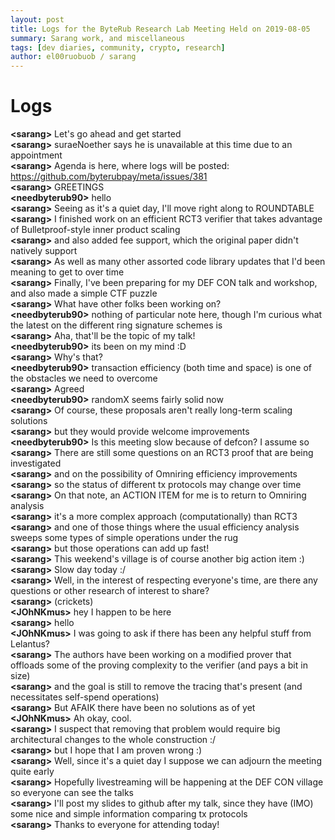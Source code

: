 ```yaml
---
layout: post
title: Logs for the ByteRub Research Lab Meeting Held on 2019-08-05
summary: Sarang work, and miscellaneous
tags: [dev diaries, community, crypto, research]
author: el00ruobuob / sarang
---
```


# Logs  

**\<sarang>** Let's go ahead and get started  
**\<sarang>** suraeNoether says he is unavailable at this time due to an appointment  
**\<sarang>** Agenda is here, where logs will be posted: https://github.com/byterubpay/meta/issues/381  
**\<sarang>** GREETINGS  
**\<needbyterub90>** hello  
**\<sarang>** Seeing as it's a quiet day, I'll move right along to ROUNDTABLE  
**\<sarang>** I finished work on an efficient RCT3 verifier that takes advantage of Bulletproof-style inner product scaling  
**\<sarang>** and also added fee support, which the original paper didn't natively support  
**\<sarang>** As well as many other assorted code library updates that I'd been meaning to get to over time  
**\<sarang>** Finally, I've been preparing for my DEF CON talk and workshop, and also made a simple CTF puzzle  
**\<sarang>** What have other folks been working on?  
**\<needbyterub90>** nothing of particular note here, though I'm curious what the latest on the different ring signature schemes is  
**\<sarang>** Aha, that'll be the topic of my talk!  
**\<needbyterub90>** its been on my mind :D  
**\<sarang>** Why's that?  
**\<needbyterub90>** transaction efficiency (both time and space) is one of the obstacles we need to overcome  
**\<sarang>** Agreed  
**\<needbyterub90>** randomX seems fairly solid now  
**\<sarang>** Of course, these proposals aren't really long-term scaling solutions  
**\<sarang>** but they would provide welcome improvements  
**\<needbyterub90>** Is this meeting slow because of defcon? I assume so  
**\<sarang>** There are still some questions on an RCT3 proof that are being investigated  
**\<sarang>** and on the possibility of Omniring efficiency improvements  
**\<sarang>** so the status of different tx protocols may change over time  
**\<sarang>** On that note, an ACTION ITEM for me is to return to Omniring analysis  
**\<sarang>** it's a more complex approach (computationally) than RCT3  
**\<sarang>** and one of those things where the usual efficiency analysis sweeps some types of simple operations under the rug  
**\<sarang>** but those operations can add up fast!  
**\<sarang>** This weekend's village is of course another big action item :)  
**\<sarang>** Slow day today :/  
**\<sarang>** Well, in the interest of respecting everyone's time, are there any questions or other research of interest to share?  
**\<sarang>** (crickets)  
**\<JOhNKmus>**  hey I happen to be here  
**\<sarang>** hello  
**\<JOhNKmus>** I was going to ask if there has been any helpful stuff from Lelantus?  
**\<sarang>** The authors have been working on a modified prover that offloads some of the proving complexity to the verifier (and pays a bit in size)  
**\<sarang>** and the goal is still to remove the tracing that's present (and necessitates self-spend operations)  
**\<sarang>** But AFAIK there have been no solutions as of yet  
**\<JOhNKmus>** Ah okay, cool.  
**\<sarang>** I suspect that removing that problem would require big architectural changes to the whole construction :/  
**\<sarang>** but I hope that I am proven wrong :)  
**\<sarang>** Well, since it's a quiet day I suppose we can adjourn the meeting quite early  
**\<sarang>** Hopefully livestreaming will be happening at the DEF CON village so everyone can see the talks  
**\<sarang>** I'll post my slides to github after my talk, since they have (IMO) some nice and simple information comparing tx protocols  
**\<sarang>** Thanks to everyone for attending today!  
